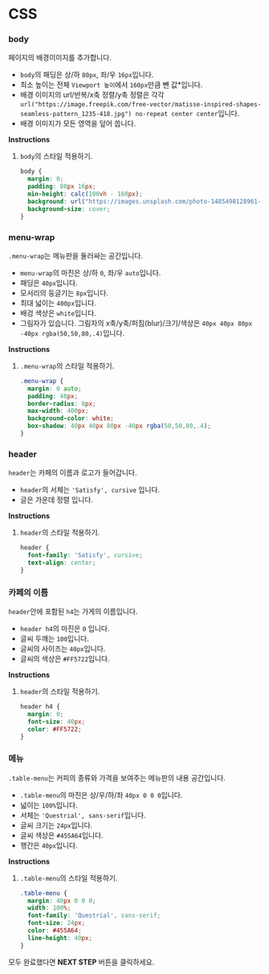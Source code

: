 # CSS
### body
페이지의 배경이미지를 추가합니다.
* `body`의 패딩은 상/하 `80px`, 좌/우 `16px`입니다.
* 최소 높이는 전체 `Viewport 높이`에서 `160px`만큼 뺀 값*입니다. 
* 배경 이미지의 url/반복/x축 정렬/y축 정렬은 각각 `url("https://image.freepik.com/free-vector/matisse-inspired-shapes-seamless-pattern_1235-418.jpg") no-repeat center center`입니다.
* 배경 이미지가 모든 영역을 덮어 씁니다.


**Instructions**
1. `body`의 스타일 적용하기. 
    ```css
    body {
      margin: 0;
      padding: 80px 16px;
      min-height: calc(100vh - 160px);
      background: url("https://images.unsplash.com/photo-1485498128961-422168ba5f87?ixlib=rb-0.3.5&s=bb0e76f1949725c83131d875abaa0f1a&auto=format&fit=crop&w=2602&q=80") no-repeat center center;
      background-size: cover;
    }
    ```



### menu-wrap
`.menu-wrap`는 메뉴판을 둘러싸는 공간입니다.

* `menu-wrap`의 마진은 상/하 `0`, 좌/우 `auto`입니다.
* 패딩은 `40px`입니다.
* 모서리의 둥글기는 `8px`입니다.
* 최대 넓이는 `400px`입니다.
* 배겅 색상은 `white`입니다.
* 그림자가 있습니다. 그림자의 x축/y축/퍼짐(blur)/크기/색상은 `40px 40px 80px -40px rgba(50,50,80,.4)`입니다. 



**Instructions**
1. `.menu-wrap`의 스타일 적용하기.
    ```css
    .menu-wrap {
      margin: 0 auto;
      padding: 40px;
      border-radius: 8px;
      max-width: 400px;
      background-color: white;
      box-shadow: 40px 40px 80px -40px rgba(50,50,80,.4);
    }
    ```



### header

`header`는 카페의 이름과 로고가 들어갑니다. 

* `header`의 서체는 `'Satisfy', cursive` 입니다.
* 글은 가운데 정렬 입니다.

**Instructions**
1. `header`의 스타일 적용하기.
    ```css
    header {
      font-family: 'Satisfy', cursive;
      text-align: center;
    }
    ```
    
### 카페의 이름 

`header`안에 포함된 `h4`는 가게의 이름입니다. 

* `header h4`의 마진은 `0` 입니다.
* 글씨 두깨는 `100`입니다.
* 글씨의 사이즈는 `40px`입니다.
* 글씨의 색상은 `#FF5722`입니다.

**Instructions**
1. `header`의 스타일 적용하기.
    ```css
    header h4 {
      margin: 0;
      font-size: 40px;
      color: #FF5722;
    }
    ```
    


### 메뉴

`.table-menu`는 커피의 종류와 가격을 보여주는 메뉴판의 내용 공간입니다.

* `.table-menu`의 마진은 상/우/하/좌 `40px 0 0 0`입니다.
* 넓이는 `100%`입니다.
* 서체는 `'Questrial', sans-serif`입니다.
* 글씨 크기는 `24px`입니다.
* 글씨 색상은 `#455A64`입니다.
* 행간은 `40px`입니다.


**Instructions**
1. `.table-menu`의 스타일 적용하기.
    ```css
    .table-menu {
      margin: 40px 0 0 0;
      width: 100%;
      font-family: 'Questrial', sans-serif;
      font-size: 24px;
      color: #455A64;
      line-height: 40px;
    }
    ```



모두 완료했다면 **NEXT STEP** 버튼을 클릭하세요.

